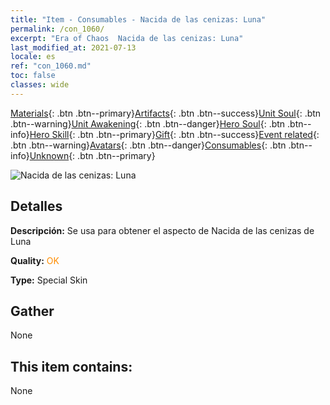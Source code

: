 ```yaml
---
title: "Item - Consumables - Nacida de las cenizas: Luna"
permalink: /con_1060/
excerpt: "Era of Chaos  Nacida de las cenizas: Luna"
last_modified_at: 2021-07-13
locale: es
ref: "con_1060.md"
toc: false
classes: wide
---
```

 [Materials](/ItemsES/){: .btn .btn--primary}[Artifacts](/ItemsES/Artifacts/){: .btn .btn--success}[Unit Soul](/ItemsES/UnitSoul/){: .btn .btn--warning}[Unit Awakening](/ItemsES/UnitAwakening/){: .btn .btn--danger}[Hero Soul](/ItemsES/HeroSoul/){: .btn .btn--info}[Hero Skill](/ItemsES/HeroSkill/){: .btn .btn--primary}[Gift](/ItemsES/Gift/){: .btn .btn--success}[Event related](/ItemsES/Events/){: .btn .btn--warning}[Avatars](/ItemsES/Avatars/){: .btn .btn--danger}[Consumables](/ItemsES/Consumables/){: .btn .btn--info}[Unknown](/ItemsES/Unknown/){: .btn .btn--primary}

 ![Nacida de las cenizas: Luna](/images/h/h_Luna3.jpg)

## Detalles
 **Descripción:** Se usa para obtener el aspecto de Nacida de las cenizas de Luna

 **Quality:** <span style="color: #FF8C00">OK</span>

 **Type:** Special Skin

## Gather

  None

## This item contains:

  None

